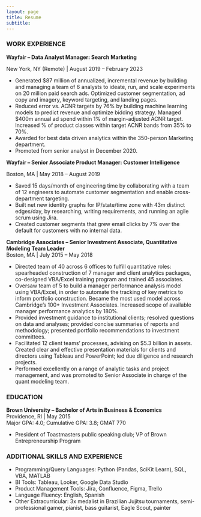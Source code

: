 ```yaml
---
layout: page
title: Resume
subtitle: 
---
```

### WORK EXPERIENCE

**Wayfair – Data Analyst Manager: Search Marketing**

New York, NY (Remote) | August 2019 – February 2023
- Generated $87 million of annualized, incremental revenue by building and managing a team of 6 analysts to ideate, run, and scale experiments on 20 million paid search ads. Optimized customer segmentation, ad copy and imagery, keyword targeting, and landing pages.
- Reduced error vs. ACNR targets by 76% by building machine learning models to predict revenue and optimize bidding strategy. Managed $400m annual ad spend within 1% of margin-adjusted ACNR target. Increased % of product classes within target ACNR bands from 35% to 70%.
- Awarded for best data driven analytics within the 350-person Marketing department.
- Promoted from senior analyst in December 2020.

**Wayfair – Senior Associate Product Manager: Customer Intelligence**

Boston, MA | May 2018 – August 2019
- Saved 15 days/month of engineering time by collaborating with a team of 12 engineers to automate customer segmentation and enable cross-department targeting.
- Built net new identity graphs for IP/state/time zone with 43m distinct edges/day, by researching, writing requirements, and running an agile scrum using Jira.
- Created customer segments that grew email clicks by 7% over the default for customers with no internal data. 

**Cambridge Associates – Senior Investment Associate, Quantitative Modeling Team Leader**  
Boston, MA | July 2015 – May 2018 
- Directed team of 40 across 6 offices to fulfill quantitative roles: spearheaded construction of 7 manager and client analytics packages, co-designed VBA/Excel training program and trained 45 associates.
- Oversaw team of 5 to build a manager performance analysis model using VBA/Excel, in order to automate the tracking of key metrics to inform portfolio construction. Became the most used model across Cambridge’s 100+ Investment Associates. Increased scope of available manager performance analytics by 180%.
- Provided investment guidance to institutional clients; resolved questions on data and analyses; provided concise summaries of reports and methodology; presented portfolio recommendations to investment committees.
- Facilitated 12 client teams’ processes, advising on $5.3 billion in assets. Created clear and effective presentation materials for clients and directors using Tableau and PowerPoint; led due diligence and research projects.
- Performed excellently on a range of analytic tasks and project management, and was promoted to Senior Associate in charge of the quant modeling team.


### EDUCATION

**Brown University – Bachelor of Arts in Business & Economics**  
Providence, RI | May 2015  
Major GPA: 4.0; Cumulative GPA: 3.8; GMAT 770
- President of Toastmasters public speaking club; VP of Brown Entrepreneurship Program

### ADDITIONAL SKILLS AND EXPERIENCE  
  
- Programming/Query Languages: Python (Pandas, SciKit Learn), SQL, VBA, MATLAB  
- BI Tools: Tableau, Looker, Google Data Studio
- Product Management Tools: Jira, Confluence, Figma, Trello  
- Language Fluency: English, Spanish  
- Other Extracurricular: 3x medalist in Brazilian Jujitsu tournaments, semi-professional gamer, pianist, bass guitarist, Eagle Scout, painter
